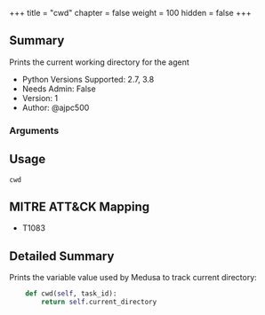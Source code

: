 +++
title = "cwd"
chapter = false
weight = 100
hidden = false
+++

## Summary

Prints the current working directory for the agent 

- Python Versions Supported: 2.7, 3.8
- Needs Admin: False  
- Version: 1  
- Author: @ajpc500

### Arguments

## Usage

```
cwd
```

## MITRE ATT&CK Mapping

- T1083  

## Detailed Summary

Prints the variable value used by Medusa to track current directory:

```Python
    def cwd(self, task_id):
        return self.current_directory
```

